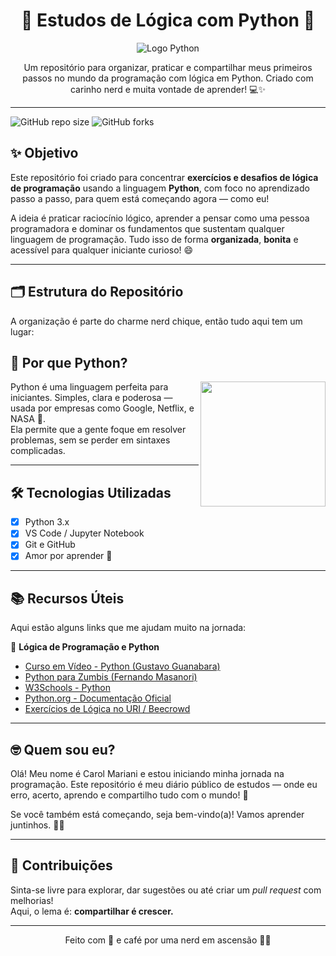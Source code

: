 <h1 align="center">🧠 Estudos de Lógica com Python 🐍</h1>

<p align="center">
  <img src="https://www.python.org/static/community_logos/python-powered-w-100x40.png" alt="Logo Python">
</p>

<p align="center">
  Um repositório para organizar, praticar e compartilhar meus primeiros passos no mundo da programação com lógica em Python. Criado com carinho nerd e muita vontade de aprender! 💻✨
</p>

---
![GitHub repo size](https://img.shields.io/github/repo-size/seu-usuario/estudos-de-logica-com-phyton)
![GitHub forks](https://img.shields.io/github/forks/seu-usuario/estudos-de-logica-com-phyton?style=social)



## ✨ Objetivo

Este repositório foi criado para concentrar **exercícios e desafios de lógica de programação** usando a linguagem **Python**, com foco no aprendizado passo a passo, para quem está começando agora — como eu!

A ideia é praticar raciocínio lógico, aprender a pensar como uma pessoa programadora e dominar os fundamentos que sustentam qualquer linguagem de programação. Tudo isso de forma **organizada**, **bonita** e acessível para qualquer iniciante curioso! 😄

---

## 🗂 Estrutura do Repositório

A organização é parte do charme nerd chique, então tudo aqui tem um lugar:




## 🐍 Por que Python?

<img src="https://www.python.org/static/community_logos/python-logo.png" width="200" align="right">

Python é uma linguagem perfeita para iniciantes. Simples, clara e poderosa — usada por empresas como Google, Netflix, e NASA 🚀.  
Ela permite que a gente foque em resolver problemas, sem se perder em sintaxes complicadas.

---

## 🛠️ Tecnologias Utilizadas

- [x] Python 3.x
- [x] VS Code / Jupyter Notebook
- [x] Git e GitHub
- [x] Amor por aprender 💜

---

## 📚 Recursos Úteis

Aqui estão alguns links que me ajudam muito na jornada:

🔗 **Lógica de Programação e Python**
- [Curso em Vídeo - Python (Gustavo Guanabara)](https://www.cursoemvideo.com/course/python-3-mundo-1/)
- [Python para Zumbis (Fernando Masanori)](https://www.pycursos.com/python-para-zumbis/)
- [W3Schools - Python](https://www.w3schools.com/python/)
- [Python.org - Documentação Oficial](https://docs.python.org/3/)
- [Exercícios de Lógica no URI / Beecrowd](https://www.beecrowd.com.br/)

---

## 🤓 Quem sou eu?

Olá! Meu nome é Carol Mariani e estou iniciando minha jornada na programação. Este repositório é meu diário público de estudos — onde eu erro, acerto, aprendo e compartilho tudo com o mundo! 🚀

Se você também está começando, seja bem-vindo(a)! Vamos aprender juntinhos. 💬💡

---

## 🌟 Contribuições

Sinta-se livre para explorar, dar sugestões ou até criar um *pull request* com melhorias!  
Aqui, o lema é: **compartilhar é crescer.**

---

<p align="center">
  Feito com 💜 e café por uma nerd em ascensão 👩‍💻
</p>

